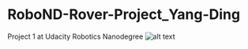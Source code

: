 # RoboND-Rover-Project_Yang-Ding
Project 1 at Udacity Robotics Nanodegree
![alt text](https://github.com/acedjammy/RoboND-Rover-Project_Yang-Ding/tree/master/image/1.png)
